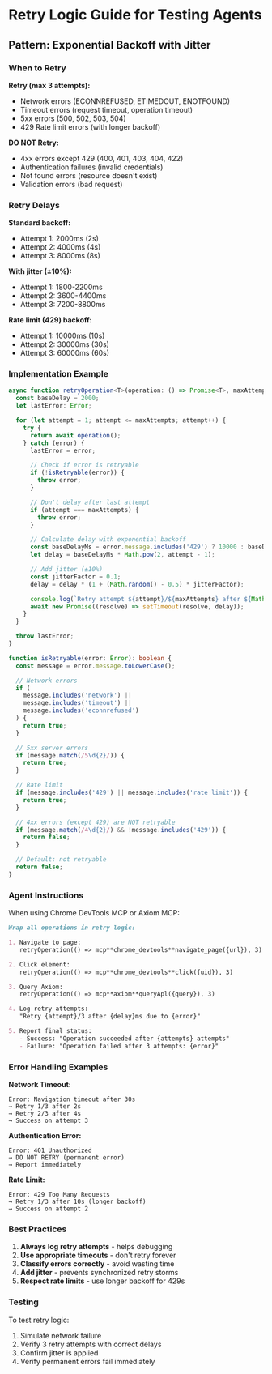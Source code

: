 # Retry Logic Guide for Testing Agents

## Pattern: Exponential Backoff with Jitter

### When to Retry

**Retry (max 3 attempts):**

- Network errors (ECONNREFUSED, ETIMEDOUT, ENOTFOUND)
- Timeout errors (request timeout, operation timeout)
- 5xx errors (500, 502, 503, 504)
- 429 Rate limit errors (with longer backoff)

**DO NOT Retry:**

- 4xx errors except 429 (400, 401, 403, 404, 422)
- Authentication failures (invalid credentials)
- Not found errors (resource doesn't exist)
- Validation errors (bad request)

### Retry Delays

**Standard backoff:**

- Attempt 1: 2000ms (2s)
- Attempt 2: 4000ms (4s)
- Attempt 3: 8000ms (8s)

**With jitter (±10%):**

- Attempt 1: 1800-2200ms
- Attempt 2: 3600-4400ms
- Attempt 3: 7200-8800ms

**Rate limit (429) backoff:**

- Attempt 1: 10000ms (10s)
- Attempt 2: 30000ms (30s)
- Attempt 3: 60000ms (60s)

### Implementation Example

```typescript
async function retryOperation<T>(operation: () => Promise<T>, maxAttempts: number = 3): Promise<T> {
  const baseDelay = 2000;
  let lastError: Error;

  for (let attempt = 1; attempt <= maxAttempts; attempt++) {
    try {
      return await operation();
    } catch (error) {
      lastError = error;

      // Check if error is retryable
      if (!isRetryable(error)) {
        throw error;
      }

      // Don't delay after last attempt
      if (attempt === maxAttempts) {
        throw error;
      }

      // Calculate delay with exponential backoff
      const baseDelayMs = error.message.includes('429') ? 10000 : baseDelay;
      let delay = baseDelayMs * Math.pow(2, attempt - 1);

      // Add jitter (±10%)
      const jitterFactor = 0.1;
      delay = delay * (1 + (Math.random() - 0.5) * jitterFactor);

      console.log(`Retry attempt ${attempt}/${maxAttempts} after ${Math.round(delay)}ms`);
      await new Promise((resolve) => setTimeout(resolve, delay));
    }
  }

  throw lastError;
}

function isRetryable(error: Error): boolean {
  const message = error.message.toLowerCase();

  // Network errors
  if (
    message.includes('network') ||
    message.includes('timeout') ||
    message.includes('econnrefused')
  ) {
    return true;
  }

  // 5xx server errors
  if (message.match(/5\d{2}/)) {
    return true;
  }

  // Rate limit
  if (message.includes('429') || message.includes('rate limit')) {
    return true;
  }

  // 4xx errors (except 429) are NOT retryable
  if (message.match(/4\d{2}/) && !message.includes('429')) {
    return false;
  }

  // Default: not retryable
  return false;
}
```

### Agent Instructions

When using Chrome DevTools MCP or Axiom MCP:

```markdown
Wrap all operations in retry logic:

1. Navigate to page:
   retryOperation(() => mcp**chrome_devtools**navigate_page({url}), 3)

2. Click element:
   retryOperation(() => mcp**chrome_devtools**click({uid}), 3)

3. Query Axiom:
   retryOperation(() => mcp**axiom**queryApl({query}), 3)

4. Log retry attempts:
   "Retry {attempt}/3 after {delay}ms due to {error}"

5. Report final status:
   - Success: "Operation succeeded after {attempts} attempts"
   - Failure: "Operation failed after 3 attempts: {error}"
```

### Error Handling Examples

**Network Timeout:**

```
Error: Navigation timeout after 30s
→ Retry 1/3 after 2s
→ Retry 2/3 after 4s
→ Success on attempt 3
```

**Authentication Error:**

```
Error: 401 Unauthorized
→ DO NOT RETRY (permanent error)
→ Report immediately
```

**Rate Limit:**

```
Error: 429 Too Many Requests
→ Retry 1/3 after 10s (longer backoff)
→ Success on attempt 2
```

### Best Practices

1. **Always log retry attempts** - helps debugging
2. **Use appropriate timeouts** - don't retry forever
3. **Classify errors correctly** - avoid wasting time
4. **Add jitter** - prevents synchronized retry storms
5. **Respect rate limits** - use longer backoff for 429s

### Testing

To test retry logic:

1. Simulate network failure
2. Verify 3 retry attempts with correct delays
3. Confirm jitter is applied
4. Verify permanent errors fail immediately
